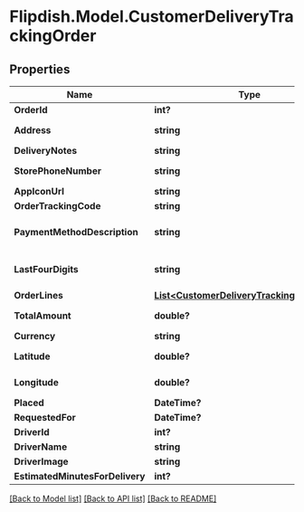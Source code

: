 # Flipdish.Model.CustomerDeliveryTrackingOrder
## Properties

Name | Type | Description | Notes
------------ | ------------- | ------------- | -------------
**OrderId** | **int?** | Order Id | [optional] 
**Address** | **string** | Pretified address string in country format | [optional] 
**DeliveryNotes** | **string** | Delivery Notes | [optional] 
**StorePhoneNumber** | **string** | Phone number of the store | [optional] 
**AppIconUrl** | **string** | App Icon of the store | [optional] 
**OrderTrackingCode** | **string** | Order Tracking Code | [optional] 
**PaymentMethodDescription** | **string** | Payment method description i.e Cash/Card/iDeal/Paypal | [optional] 
**LastFourDigits** | **string** | Last 4 digits of the card if applicable otherwise null | [optional] 
**OrderLines** | [**List&lt;CustomerDeliveryTrackingOrderLine&gt;**](CustomerDeliveryTrackingOrderLine.md) | Order lines of the order | [optional] 
**TotalAmount** | **double?** | Total amount for the order including tax | [optional] 
**Currency** | **string** | Currency | [optional] 
**Latitude** | **double?** | Customer Location Latitude | [optional] 
**Longitude** | **double?** | Customer Location Longitude | [optional] 
**Placed** | **DateTime?** | Order placed time | [optional] 
**RequestedFor** | **DateTime?** | Order requested for | [optional] 
**DriverId** | **int?** | Driver Id | [optional] 
**DriverName** | **string** | Driver Name | [optional] 
**DriverImage** | **string** | Driver Image | [optional] 
**EstimatedMinutesForDelivery** | **int?** |  | [optional] 

[[Back to Model list]](../README.md#documentation-for-models) [[Back to API list]](../README.md#documentation-for-api-endpoints) [[Back to README]](../README.md)

